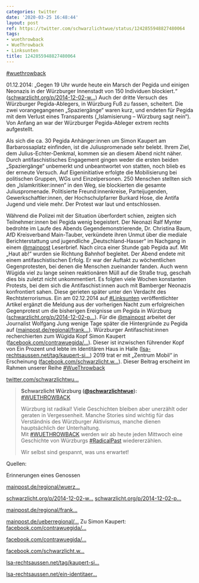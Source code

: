 ```yaml
---
categories: twitter
date: '2020-03-25 16:48:44'
layout: post
ref: https://twitter.com/schwarzlichtwue/status/1242855948827480064
tags:
- wuethrowback
- WueThrowback
- Linksunten
title: 1242855948827480064
---
```

[#wuethrowback](/t/wuethrowback) 

01.12.2014: „Gegen 19 Uhr wurde heute ein Marsch der Pegida und einigen Neonazis in der Würzburger Innenstadt von 150 Individuen blockiert.“ ([schwarzlicht.org/p/2014-12-02-w…](https://schwarzlicht.org/p/2014-12-02-wu-pegida-marsch-verhindert.html)) 
Auch der dritte Versuch des Würzburger Pegida-Ablegers, in Würzburg Fuß zu fassen, scheitert. Die zwei vorangegangenen „Spaziergänge“ waren kurz, und endeten für Pegida mit dem Verlust eines Transparents („Islamisierung – Würzburg sagt nein“). 
Von Anfang an war der Würzburger Pegida-Ableger extrem rechts aufgestellt.



Als sich die ca. 30 Pegida Anhänger:innen um Simon Kaupert am Barbarossaplatz einfinden, ist die Juliuspromenade sehr belebt. Ihrem Ziel, dem Julius-Echter-Denkmal, kommen sie an diesem Abend nicht näher. 
Durch antifaschistisches Engagement gingen weder die ersten beiden „Spaziergänge“ unbemerkt und unbeantwortet von statten, noch blieb es der erneute Versuch. Auf Eigeninitiative erfolgte die Mobilisierung bei politischen Gruppen, WGs und Einzelpersonen. 
250 Menschen stellten sich den „Islamkritiker:innen“ in den Weg, sie blockierten die gesamte Juliuspromenade. Politisierte Freund:innenkreise, Parteijugenden, Gewerkschaftler:innen, der Hochschulpfarrer Burkard Hose, die Antifa Jugend und viele mehr. 
Der Protest war laut und entschlossen. 



Während die Polizei mit der Situation überfordert schien, zeigten sich Teilnehmer:innen bei Pegida wenig begeistert. 
Der Neonazi Ralf Mynter bedrohte im Laufe des Abends Gegendemonstrierende, Dr. Christina Baum, AfD Kreisverband Main-Tauber, verkündete ihren Unmut über die mediale Berichterstattung und jugendliche „Deutschland-Hasser“ im Nachgang in einem [@mainpost](https://twitter.com/mainpost) Leserbrief. 
Nach circa einer Stunde gab Pegida auf. Mit „Haut ab!“ wurden sie Richtung Bahnhof begleitet. 
Der Abend endete mit einem antifaschistischen Erfolg. Er war der Auftakt zu wöchentlichen Gegenprotesten, bei denen die Menschen zueinander fanden. Auch wenn Wügida viel zu lange seinen reaktionären Müll auf die Straße trug, geschah dies bis zuletzt nicht unkommentiert. 
Es folgten viele Wochen konstanten Protests, bei dem sich die Antifaschist:innen auch mit Bamberger Neonazis konfrontiert sahen. Diese gerieten später unter den Verdacht des Rechtsterrorismus. 
Ein am 02.12.2014 auf [#Linksunten](/t/linksunten) veröffentlichter Artikel ergänzt die Meldung aus der vorherigen Nacht zum erfolgreichen Gegenprotest um die bisherigen Ereignisse um Pegida in Würzburg ([schwarzlicht.org/p/2014-12-02-p…](https://schwarzlicht.org/p/2014-12-02-pegida-in-wurzburg-nicht-mit-uns.html)). 
Für die [@mainpost](https://twitter.com/mainpost) arbeitet der Journalist Wolfgang Jung wenige Tage später die Hintergründe zu Pegida auf ([mainpost.de/regional/frank…](https://www.mainpost.de/regional/franken/250-stoppen-Islamkritiker-Demo;art1727,8464192)). 
Würzburger Antifaschist:innen recherchierten zum Wügida Kopf Simon Kaupert ([facebook.com/contrawuegida/…](https://www.facebook.com/contrawuegida/posts/1415225095437972)). Dieser ist inzwischen führender Kopf von Ein Prozent und lebte im Identitären Haus in Halle ([lsa-rechtsaussen.net/tag/kaupert-si…](https://lsa-rechtsaussen.net/tag/kaupert-simon/)) 
2019 trat er mit „Zentrum Mobil“ in Erscheinung ([facebook.com/schwarzlicht.w…](https://www.facebook.com/schwarzlicht.wue/posts/618528211888556)). 
Dieser Beitrag erscheint im Rahmen unserer Reihe [#WueThrowback](/t/wuethrowback)  

[twitter.com/schwarzlichtwu…](https://twitter.com/schwarzlichtwue/status/1237697599567773698) 
> <b>Schwarzlicht Würzburg ([@schwarzlichtwue](https://twitter.com/schwarzlichtwue)):</b>  
>[#WUETHROWBACK](/t/wuethrowback)   
>  
>Würzburg ist radikal! Viele Geschichten bleiben aber unerzählt oder geraten in Vergessenheit. Manche Stories sind wichtig für das Verständnis des Würzburger Aktivismus, manche dienen hauptsächlich der Unterhaltung.   
>Mit [#WUETHROWBACK](/t/wuethrowback) werden wir ab heute jeden Mittwoch eine Geschichte von Würzburgs [#RadicalPast](/t/radicalpast) wiedererzählen.  
>  
>Wir selbst sind gespannt, was uns erwartet!   


Quellen:



Erinnerungen eines Genossen



[mainpost.de/regional/wuerz…](https://www.mainpost.de/regional/wuerzburg/UEber-200-Demonstranten-blockieren-Pegida-Aufmarsch;art735,8461965)



[schwarzlicht.org/p/2014-12-02-w…](https://schwarzlicht.org/p/2014-12-02-wu-pegida-marsch-verhindert.html) 
[schwarzlicht.org/p/2014-12-02-p…](https://schwarzlicht.org/p/2014-12-02-pegida-in-wurzburg-nicht-mit-uns.html)



[mainpost.de/regional/frank…](https://www.mainpost.de/regional/franken/250-stoppen-Islamkritiker-Demo;art1727,8464192)



[mainpost.de/ueberregional/…](https://www.mainpost.de/ueberregional/meinung/leserbriefe/Verteidigung-der-freiheitlichen-Werte;art17031,8466189) 
Zu Simon Kaupert: [facebook.com/contrawuegida/…](https://www.facebook.com/contrawuegida/photos/a.1395986627361819/1453883954905419/?type=3&theater)



[facebook.com/contrawuegida/…](https://www.facebook.com/contrawuegida/photos/a.1395986627361819/1453883954905419/?type=3&theater)



[facebook.com/schwarzlicht.w…](https://www.facebook.com/schwarzlicht.wue/posts/618528211888556)



[lsa-rechtsaussen.net/tag/kaupert-si…](https://lsa-rechtsaussen.net/tag/kaupert-simon/)



[lsa-rechtsaussen.net/ein-identitaer…](https://lsa-rechtsaussen.net/ein-identitaeres-haus-fuer-die-kontrakultur-halle/) 